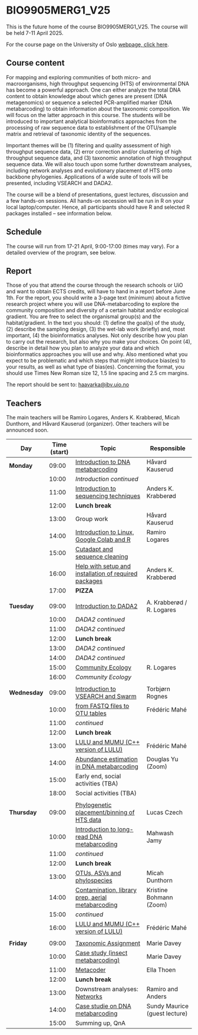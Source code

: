 # BIO9905MERG1_V25
This is the future home of the course BIO9905MERG1_V25. The course will be held 7-11 April 2025. 

For the course page on the University of Oslo [webpage, click here](https://www.uio.no/studier/emner/matnat/ibv/BIO9905MERG1/).

## Course content
For mapping and exploring communities of both micro- and macroorganisms, high throughput sequencing (HTS) of environmental DNA has become a powerful approach. One can either analyze the total DNA content to obtain knowledge about which genes are present (DNA metagenomics) or sequence a selected PCR-amplified marker (DNA metabarcoding) to obtain information about the taxonomic composition. We will focus on the latter approach in this course. The students will be introduced to important analytical bioinformatics approaches from the processing of raw sequence data to establishment of the OTU/sample matrix and retrieval of taxonomic identity of the sequences.

Important themes will be (1) filtering and quality assessment of high throughput sequence data, (2) error correction and/or clustering of high throughput sequence data, and (3) taxonomic annotation of high throughput sequence data. We will also touch upon some further downstream analyses, including network analyses and evolutionary placement of HTS onto backbone phylogenies. Applications of a wide suite of tools will be presented, including VSEARCH and DADA2.

The course will be a blend of presentations, guest lectures, discussion and a few hands-on sessions. All hands-on secession will be run in R on your local laptop/computer. Hence, all participants should have R and selected R packages installed – see information below.

## Schedule

The course will run from 17-21 April, 9:00-17:00 (times may vary). For a detailed overview of the program, see below.

## Report
Those of you that attend the course through the research schools or UiO and want to obtain ECTS credits, will have to hand in a report before June 1th.
For the report, you should write a 3-page text (minimum) about a fictive research project where you will use DNA-metabarcoding to explore the community composition and diversity of a certain habitat and/or ecological gradient. You are free to select the organismal group(s) and the habitat/gradient. In the text you should: (1) define the goal(s) of the study, (2) describe the sampling design, (3) the wet-lab work (briefly) and, most important, (4) the bioinformatics analyses. Not only describe how you plan to carry out the research, but also why you make your choices. On point (4), describe in detail how you plan to analyze your data and which bioinformatics approaches you will use and why. Also mentioned what you expect to be problematic and which steps that might introduce bias(es) to your results, as well as what type of bias(es). Concerning the format, you should use Times New Roman size 12, 1.5 line spacing and 2.5 cm margins.

The report should be sent to: haavarka@ibv.uio.no

## Teachers
The main teachers will be Ramiro Logares, Anders K. Krabberød, Micah Dunthorn, and Håvard Kauserud (organizer). Other teachers will be announced soon.



| Day           | Time (start) | Topic                                                                                                            | Responsible                   |
| ------------- | ------------ | ---------------------------------------------------------------------------------------------------------------- | ----------------------------- |
| **Monday**    | 09:00        | [Introduction to DNA metabarcoding](./Lectures/Lecture_pdfs/Intro_lecture.pdf)                                   | Håvard Kauserud               |
|               | 10:00        | *Introduction continued*                                                                                         |                               |
|               | 11:00        | [Introduction to sequencing techniques]()                                                                        | Anders K. Krabberød           |
|               | 12:00        | **Lunch break**                                                                                                  |                               |
|               | 13:00        | Group work                                                                                                       | Håvard Kauserud               |
|               | 14:00        | [Introduction to Linux, Google Colab and R ](./Lectures)                                                         | Ramiro Logares                |
|               | 15:00        | [Cutadapt and sequence cleaning](Lectures/cutadapt.and.seq.cleaning/)                                            |                               |
|               | 16:00        | [Help with setup and installation of required packages](./Setup)                                                 | Anders K. Krabberød           |
|               | 17:00        | **PIZZA**                                                                                                        |                               |
|               |              |                                                                                                                  |                               |
| **Tuesday**   | 09:00        | [Introduction to DADA2](Dada2_Pipeline)                                                                          | A. Krabberød / R. Logares     |
|               | 10:00        | *DADA2 continued*                                                                                                |                               |
|               | 11:00        | *DADA2 continued*                                                                                                |                               |
|               | 12:00        | **Lunch break**                                                                                                  |                               |
|               | 13:00        | *DADA2 continued*                                                                                                |                               |
|               | 14:00        | *DADA2 continued*                                                                                                |                               |
|               | 15:00        | [Community Ecology](./Lectures/community.ecology.intro/)                                                         | R. Logares                    |
|               | 16:00        | *Community Ecology*                                                                                              |                               |
|               |              |                                                                                                                  |                               |
| **Wednesday** | 09:00        | [Introduction to VSEARCH and Swarm](./Lectures/Vsearch_swarm/)                                                   | Torbjørn Rognes               |
|               | 10:00        | [from FASTQ files to OTU tables ](./Lectures/Vsearch_swarm/)                                                     | Frédéric Mahé                 |
|               | 11:00        | *continued*                                                                                                      |                               |
|               | 12:00        | **Lunch break**                                                                                                  |                               |
|               | 13:00        | [LULU and MUMU (C++ version of LULU)](./Lectures/Vsearch_swarm//)                                                | Frédéric Mahé                 |
|               | 14:00        | [Abundance estimation in DNA metabarcoding ](./Lectures/Estimating_abundance/)                                   | Douglas Yu (Zoom)             |
|               | 15:00        | Early end, social activities (TBA)                                                                               |                               |
|               | 18:00        | Social activities (TBA)                                                                                          |                               |
|               |              |                                                                                                                  |                               |
| **Thursday**  | 09:00        | [Phylogenetic placement/binning of HTS data](./Lectures/Lecture_pdfs/Lucas_Czeck_placement_share.pdf)            | Lucas Czech                   |
|               | 10:00        | [Introduction to long-read DNA metabarcoding]()          | Mahwash Jamy                  |
|               | 11:00        | *continued*                                                                                                      |                               |
|               | 12:00        | **Lunch break**                                                                                                  |                               |
|               | 13:00        | [OTUs, ASVs and phylospecies](./Lectures/Lecture_pdfs/dunthorn_clustering_talk_Oslo_2023.pdf)                    | Micah Dunthorn                |
|               | 14:00        | [Contamination, library prep, aerial metabarcoding](./Lectures/Lecture_pdfs/kbohmann_2023_reduced_file_size.pdf) | Kristine Bohmann (Zoom)       |
|               | 15:00        | *continued*                                                                                                      |                               |
|               | 16:00        | [LULU and MUMU (C++ version of LULU)](./Lectures/Vsearch_swarm/)                                                 | Frédéric Mahé                 |
|               |              |                                                                                                                  |                               |
| **Friday**    | 09:00        | [Taxonomic Assignment](./Lectures/Lecture_pdfs/Davey_metabarcoding_course_taxonomic_assignment_20042023.pdf)     | Marie Davey                   |
|               | 10:00        | [Case study (insect metabarcoding)](./Lectures/Lecture_pdfs/Davey_NorIns_Case_Study_20042023.pdf)                | Marie Davey                   |
|               | 11:00        | [Metacoder](./Lectures/Metacoder/)                                                                               | Ella Thoen                    |
|               | 12:00        | **Lunch break**                                                                                                  |                               |
|               | 13:00        | Downstream analyses: [Networks](./Lectures/Networks/)                                                            | Ramiro  and Anders            |
|               | 14:00        | [Case studie on DNA metabarcoding ](./Lectures/Lecture_pdfs/Maurice_Metabarcoding_course_2023_Std_v2.pdf)        | Sundy Maurice (guest lecture) |
|               | 15:00        | Summing up, QnA                                                                                                  |                               |


